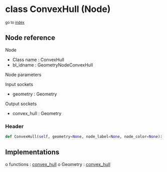 # class ConvexHull (Node)

<sub>go to [index](/docs/index.md)</sub>

## Node reference

Node
 - Class name : ConvexHull
 - bl_idname : GeometryNodeConvexHull

Node parameters

Input sockets
 - geometry : Geometry

Output sockets
 - convex_hull : Geometry

### Header

``` python
def ConvexHull(self, geometry=None, node_label=None, node_color=None):
```

## Implementations

o functions : [convex_hull](/docs/GeoNodes_classes/convex_hull.md)
o Geometry : [convex_hull](#convex_hull) 


